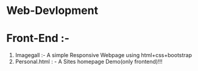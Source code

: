 # Web-Devlopment 



# Front-End :-

  1) Imagegall :- A simple Responsive Webpage using html+css+bootstrap
  2) Personal.html : - A Sites homepage Demo(only frontend)!!! 


